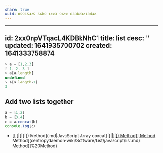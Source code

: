 ```yaml
---
share: true
uuid: 859154e5-56b0-4cc3-969c-838b23c13d4a
---
```

---
id: 2xx0npVTqacL4KDBkNhC1
title: list
desc: ''
updated: 1641935700702
created: 1641333758874
---

``` javascript
> a = [1,2,3]
[ 1, 2, 3 ]
> a[a.length]
undefined
> a[a.length-1]
3
```

## Add two lists together

``` javascript
a = [1,2]
b = [3,4]
c = a.concat(b)
console.log(c)
```

* [[|[|[|[|[) Method](.md|JavaScript Array concat(|[|[|[|[) Method]] Method](.md) Method](dentropydaemon-wiki/Software/List/javascript/list.md) Method]]%20Method)